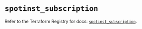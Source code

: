 # `spotinst_subscription`

Refer to the Terraform Registry for docs: [`spotinst_subscription`](https://registry.terraform.io/providers/spotinst/spotinst/1.185.0/docs/resources/subscription).
